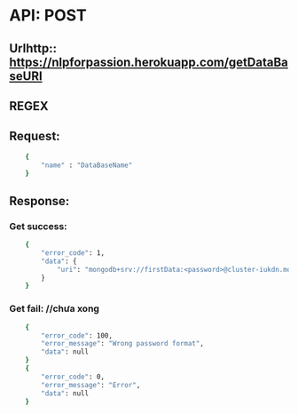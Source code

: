 # API: POST  
## Urlhttp:: https://nlpforpassion.herokuapp.com/getDataBaseURI
## REGEX 
## Request:
```sh  
    { 
        "name" : "DataBaseName"
    }
``` 
## Response: 
### Get success: 
```sh
    { 
        "error_code": 1,
        "data": { 
            "uri": "mongodb+srv://firstData:<password>@cluster-iukdn.mongodb.net/<dbname>?retryWrites=true&w=majority" 
        } 
    }
``` 
### Get fail: //chưa xong 
```sh
    { 
        "error_code": 100, 
        "error_message": "Wrong password format", 
        "data": null 
    }
    { 
        "error_code": 0, 
        "error_message": "Error", 
        "data": null 
    }
``` 